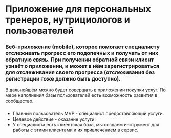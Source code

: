 # Приложение для персональных тренеров, нутрициологов и пользователей

### Веб-приложение (mobile), которое помогает специалисту отслеживать прогресс его подопечных и получать от них обратную связь. При получении обратной связи клиент узнаёт о приложении, и может в нём зарегистрироваться для отслеживания своего прогресса (отслеживания без регистрации тоже должно быть доступно).
В дальнейшем можно будет совершать в приложении покупки услуг. По мере наполнения базы пользователей есть возможность развития в сообщество. 

###
- Главный пользователь MVP - специалист предоставляющий услуги.
- Целевое действие - оказание услуги.
- У специалиста есть клиентская база, мы создаем инструмент для работы с этими клиентами и их привлечением в сервис. 

